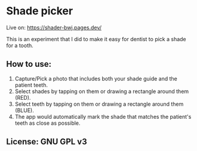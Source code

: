 # Shade picker

Live on: https://shader-bwj.pages.dev/

This is an experiment that I did to make it easy for dentist to pick a shade for a tooth.

## How to use:
1. Capture/Pick a photo that includes both your shade guide and the patient teeth.
2. Select shades by tapping on them or drawing a rectangle around them (RED).
3. Select teeth by tapping on them or drawing a rectangle around them (BLUE).
4. The app would automatically mark the shade that matches the patient's teeth as close as possible.

## License: GNU GPL v3